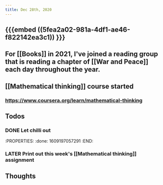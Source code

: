 ```yaml
---
title: Dec 28th, 2020
---
```


## {{{embed ((5fea2a02-981a-4df1-ae46-f822142ea3c1)) }}}
## For [[Books]] in 2021, I've joined a reading group that is reading a chapter of [[War and Peace]] each day throughout the year.
## [[Mathematical thinking]] course started
### https://www.coursera.org/learn/mathematical-thinking
## Todos
### DONE Let chilli out
:PROPERTIES:
:done: 1609197057291
:END:
### LATER Print out this week's [[Mathematical thinking]] assignment
## Thoughts
###
